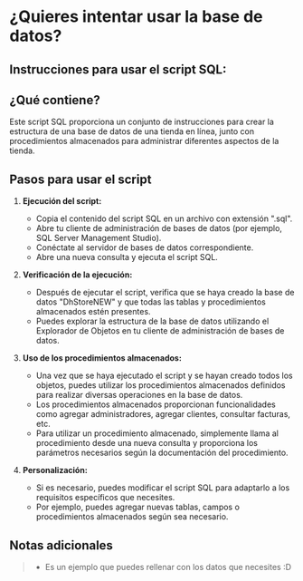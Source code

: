 # ¿Quieres intentar usar la base de datos?

## Instrucciones para usar el script SQL:

## ¿Qué contiene?

Este script SQL proporciona un conjunto de instrucciones para crear la estructura de una base de datos de una tienda en línea, junto con procedimientos almacenados para administrar diferentes aspectos de la tienda.

## Pasos para usar el script

1. **Ejecución del script:**

   - Copia el contenido del script SQL en un archivo con extensión ".sql".
   - Abre tu cliente de administración de bases de datos (por ejemplo, SQL Server Management Studio).
   - Conéctate al servidor de bases de datos correspondiente.
   - Abre una nueva consulta y ejecuta el script SQL.

2. **Verificación de la ejecución:**

   - Después de ejecutar el script, verifica que se haya creado la base de datos "DhStoreNEW" y que todas las tablas y procedimientos almacenados estén presentes.
   - Puedes explorar la estructura de la base de datos utilizando el Explorador de Objetos en tu cliente de administración de bases de datos.

3. **Uso de los procedimientos almacenados:**

   - Una vez que se haya ejecutado el script y se hayan creado todos los objetos, puedes utilizar los procedimientos almacenados definidos para realizar diversas operaciones en la base de datos.
   - Los procedimientos almacenados proporcionan funcionalidades como agregar administradores, agregar clientes, consultar facturas, etc.
   - Para utilizar un procedimiento almacenado, simplemente llama al procedimiento desde una nueva consulta y proporciona los parámetros necesarios según la documentación del procedimiento.

4. **Personalización:**

   - Si es necesario, puedes modificar el script SQL para adaptarlo a los requisitos específicos que necesites.
   - Por ejemplo, puedes agregar nuevas tablas, campos o procedimientos almacenados según sea necesario.

## Notas adicionales

> - Es un ejemplo que puedes rellenar con los datos que necesites :D
